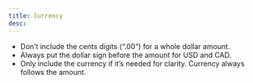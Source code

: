 ```yaml
---
title: Currency
desc:
---
```


- Don’t include the cents digits (“.00”) for a whole dollar amount.
- Always put the dollar sign before the amount for USD and CAD.
- Only include the currency if it’s needed for clarity. Currency always follows the amount.

<dialtone-usage>
<template #do>

- $25 USD
- $47.95 CAD

</template>
<template #dont>

- $25.00 USD
- CAD 47.95$

</template>
</dialtone-usage>

<script setup>
  import DialtoneUsage from '@baseComponents/DialtoneUsage.vue';
</script>
